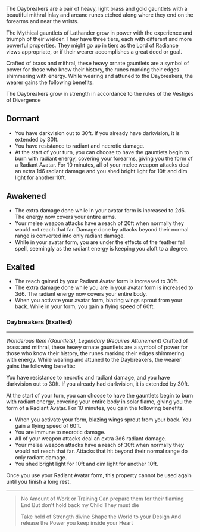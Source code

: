 The Daybreakers are a pair of heavy, light brass and gold gauntlets with a beautiful mithral inlay and arcane runes etched along where they end on the forearms and near the wrists.

The Mythical gauntlets of Lathander grow in power with the experience and triumph of their wielder. They have three tiers, each with different and more powerful properties. They might go up in tiers as the Lord of Radiance views appropriate, or if their wearer accomplishes a great deed or goal.

Crafted of brass and mithral, these heavy ornate gauntlets are a symbol of power for those who know their history, the runes marking their edges shimmering with energy. While wearing and attuned to the Daybreakers, the wearer gains the following benefits.

The Daybreakers grow in strength in accordance to the rules of the Vestiges of Divergence
## Dormant

- You have darkvision out to 30ft. If you already have darkvision, it is extended by 30ft.
- You have resistance to radiant and necrotic damage.
- At the start of your turn, you can choose to have the gauntlets begin to burn with radiant energy, covering your forearms, giving you the form of a Radiant Avatar. For 10 minutes, all of your melee weapon attacks deal an extra 1d6 radiant damage and you shed bright light for 10ft and dim light for another 10ft.
## Awakened
- The extra damage done while in your avatar form is increased to 2d6. The energy now covers your entire arms.
- Your melee weapon attacks have a reach of 20ft when normally they would not reach that far. Damage done by attacks beyond their normal range is converted into only radiant damage.
- While in your avatar form, you are under the effects of the feather fall spell, seemingly as the radiant energy is keeping you aloft to a degree.
## Exalted
- The reach gained by your Radiant Avatar form is increased to 30ft.
- The extra damage done while you are in your avatar form is increased to 3d6. The radiant energy now covers your entire body.
- When you activate your avatar form, blazing wings sprout from your back. While in your form, you gain a flying speed of 60ft.
### Daybreakers (Exalted)
---
*Wonderous Item (Gauntlets), Legendary (Requires Attunement)*
Crafted of brass and mithral, these heavy ornate gauntlets are a symbol of power for those who know their history, the runes marking their edges shimmering with energy. While wearing and attuned to the Daybreakers, the wearer gains the following benefits:

You have resistance to necrotic and radiant damage, and you have darkvision out to 30ft. If you already had darkvision, it is extended by 30ft.

At the start of your turn, you can choose to have the gauntlets begin to burn with radiant energy, covering your entire body in solar flame, giving you the form of a Radiant Avatar. For 10 minutes, you gain the following benefits.

- When you activate your form, blazing wings sprout from your back. You gain a flying speed of 60ft.
- You are immune to necrotic damage.
- All of your weapon attacks deal an extra 3d6 radiant damage.
- Your melee weapon attacks have a reach of 30ft when normally they would not reach that far. Attacks that hit beyond their normal range do only radiant damage.
- You shed bright light for 10ft and dim light for another 10ft.

Once you use your Radiant Avatar form, this property cannot be used again until you finish a long rest.

---
> No Amount of Work or Training
> Can prepare them for their flaming End
> But don't hold back my Child
> They must die
>
> Take hold of Strength divine
> Shape the World to your Design
> And release the Power you keep inside your Heart
